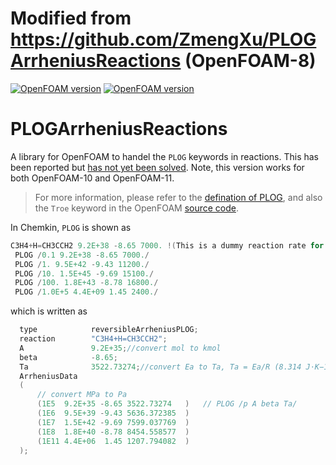 # Modified from https://github.com/ZmengXu/PLOGArrheniusReactions (OpenFOAM-8)

[![OpenFOAM version](https://img.shields.io/badge/OpenFOAM-10-brightgreen)](https://github.com/OpenFOAM/OpenFOAM-10)
[![OpenFOAM version](https://img.shields.io/badge/OpenFOAM-11-brightgreen)](https://github.com/OpenFOAM/OpenFOAM-11)

# PLOGArrheniusReactions
A library for OpenFOAM to handel the `PLOG` keywords in reactions. This has been reported but [has not yet been solved](https://bugs.openfoam.org/view.php?id=3523).
Note, this version works for both OpenFOAM-10 and OpenFOAM-11.

> For more information, please refer to the [defination of PLOG](http://engine.princeton.edu/modelreduction/PLOG-documents/PLOG-software_distribution.pdf), and also the `Troe` keyword in the OpenFOAM [source code](https://github.com/OpenFOAM/OpenFOAM-8/blob/master/src/thermophysicalModels/specie/reaction/reactionRate/fallOffFunctions/TroeFallOffFunction/TroeFallOffFunction.H).

In Chemkin, `PLOG` is shown as
```C++
C3H4+H=CH3CCH2 9.2E+38 -8.65 7000. !(This is a dummy reaction rate for Chemkin) 
 PLOG /0.1 9.2E+38 -8.65 7000./ 
 PLOG /1. 9.5E+42 -9.43 11200./ 
 PLOG /10. 1.5E+45 -9.69 15100./ 
 PLOG /100. 1.8E+43 -8.78 16800./ 
 PLOG /1.0E+5 4.4E+09 1.45 2400./ 
```

which is written as
```C++
  type            reversibleArrheniusPLOG;
  reaction        "C3H4+H=CH3CCH2";
  A               9.2E+35;//convert mol to kmol
  beta            -8.65;
  Ta              3522.73274;//convert Ea to Ta, Ta = Ea/R (8.314 J⋅K−1⋅mol−1), cal to J (4.18400 J/cal)
  ArrheniusData
  (
      // convert MPa to Pa
      (1E5  9.2E+35 -8.65 3522.73274   )   // PLOG /p A beta Ta/
      (1E6  9.5E+39 -9.43 5636.372385  )
      (1E7  1.5E+42 -9.69 7599.037769  )
      (1E8  1.8E+40 -8.78 8454.558577  )
      (1E11 4.4E+06  1.45 1207.794082  )
  );
```
